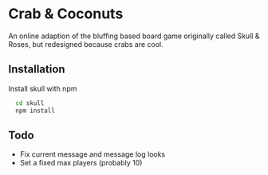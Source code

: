# Crab & Coconuts

An online adaption of the bluffing based board game originally called Skull & Roses, but redesigned because crabs are cool.

## Installation

Install skull with npm

```bash
  cd skull
  npm install
```

## Todo

- Fix current message and message log looks
- Set a fixed max players (probably 10)
